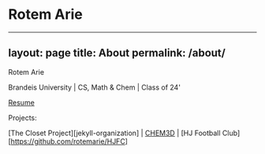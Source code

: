 # Rotem Arie

---
layout: page
title: About
permalink: /about/
---

Rotem Arie

Brandeis University | CS, Math & Chem | Class of 24'

[Resume](https://drive.google.com/file/d/1C6Xt1cynHBZ2QXZP7MAQBwBBS_RLnkw0/view?usp=drive_link)

Projects:

[The Closet Project][jekyll-organization] |
[CHEM3D](https://github.com/jekyll/jekyll) | 
[HJ Football Club][https://github.com/rotemarie/HJFC]



